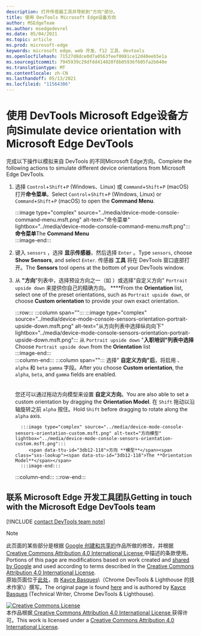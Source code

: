 ```yaml
---
description: 打开传感器工具并导航到"方向"部分。
title: 使用 DevTools Microsoft Edge设备方向
author: MSEdgeTeam
ms.author: msedgedevrel
ms.date: 05/04/2021
ms.topic: article
ms.prod: microsoft-edge
keywords: microsoft edge、web 开发、f12 工具、devtools
ms.openlocfilehash: 71527d8dce0d7a0563feef0081ce12d40eeb5e1a
ms.sourcegitcommit: 7945939c29dfdd414020f8b05936f605fa2b640e
ms.translationtype: MT
ms.contentlocale: zh-CN
ms.lasthandoff: 05/13/2021
ms.locfileid: "11564306"
---
```

<!-- Copyright Kayce Basques 

   Licensed under the Apache License, Version 2.0 (the "License");
   you may not use this file except in compliance with the License.
   You may obtain a copy of the License at

       https://www.apache.org/licenses/LICENSE-2.0

   Unless required by applicable law or agreed to in writing, software
   distributed under the License is distributed on an "AS IS" BASIS,
   WITHOUT WARRANTIES OR CONDITIONS OF ANY KIND, either express or implied.
   See the License for the specific language governing permissions and
   limitations under the License.  -->
# <a name="simulate-device-orientation-with-microsoft-edge-devtools"></a><span data-ttu-id="3db12-104">使用 DevTools Microsoft Edge设备方向</span><span class="sxs-lookup"><span data-stu-id="3db12-104">Simulate device orientation with Microsoft Edge DevTools</span></span>  

<span data-ttu-id="3db12-105">完成以下操作以模拟来自 DevTools 的不同Microsoft Edge方向。</span><span class="sxs-lookup"><span data-stu-id="3db12-105">Complete the following actions to simulate different device orientations from Microsoft Edge DevTools.</span></span>  

<!--todo: update device orientation section when available -->  

1.  <span data-ttu-id="3db12-106">选择 `Control`+`Shift`+`P` \(Windows、Linux\) 或 `Command`+`Shift`+`P` \(macOS\) 打开**命令菜单**。</span><span class="sxs-lookup"><span data-stu-id="3db12-106">Select `Control`+`Shift`+`P` \(Windows, Linux\) or `Command`+`Shift`+`P` \(macOS\) to open the **Command Menu**.</span></span>  
    
    :::image type="complex" source="../media/device-mode-console-command-menu.msft.png" alt-text="命令菜单" lightbox="../media/device-mode-console-command-menu.msft.png":::
       <span data-ttu-id="3db12-108">**命令菜单**</span><span class="sxs-lookup"><span data-stu-id="3db12-108">The **Command Menu**</span></span>  
    :::image-end:::  
    
1.  <span data-ttu-id="3db12-109">键入 `sensors` ，选择 **显示传感器**，然后选择 `Enter` 。</span><span class="sxs-lookup"><span data-stu-id="3db12-109">Type `sensors`, choose **Show Sensors**, and select `Enter`.</span></span>  <span data-ttu-id="3db12-110">传感器 **工具** 将在 DevTools 窗口底部打开。</span><span class="sxs-lookup"><span data-stu-id="3db12-110">The **Sensors** tool opens at the bottom of your DevTools window.</span></span>  
1.  <span data-ttu-id="3db12-111">从 **"方向**"列表中，选择预设方向之一（如 ）或选择"自定义方向" `Portrait upside down` 来提供你自己的精确方向。 \*\*\*\*</span><span class="sxs-lookup"><span data-stu-id="3db12-111">From the **Orientation** list, select one of the preset orientations, such as `Portrait upside down`, or choose **Custom orientation** to provide your own exact orientation.</span></span>  
    
    :::row:::
       :::column span="":::
          :::image type="complex" source="../media/device-mode-console-sensors-orientation-portrait-upside-down.msft.png" alt-text="从方向列表中选择纵向向下" lightbox="../media/device-mode-console-sensors-orientation-portrait-upside-down.msft.png":::
             <span data-ttu-id="3db12-113">从 `Portrait upside down` "**入职培训"列表中选择**</span><span class="sxs-lookup"><span data-stu-id="3db12-113">Choose `Portrait upside down` from the **Orientation** list</span></span>  
          :::image-end:::  
       :::column-end:::
       :::column span="":::
          <span data-ttu-id="3db12-114">选择" **自定义方向"后**，将启用 、 `alpha` 和 `beta` `gamma` 字段。</span><span class="sxs-lookup"><span data-stu-id="3db12-114">After you choose **Custom orientation**, the `alpha`, `beta`, and `gamma` fields are enabled.</span></span>  
          <!--To understand how each axis works, navigate to [Alpha][alpha], [Beta][beta], and [Gamma][gamma].  -->  
          <!--todo: update links to alpha, beta, and gamma section when available -->  
          <span data-ttu-id="3db12-115">您还可以通过拖动方向模型来设置 **自定义方向**。</span><span class="sxs-lookup"><span data-stu-id="3db12-115">You are also able to set a custom orientation by dragging the **Orientation Model**.</span></span>  <span data-ttu-id="3db12-116">在 `Shift` 拖动以沿轴旋转之前 `alpha` 按住。</span><span class="sxs-lookup"><span data-stu-id="3db12-116">Hold `Shift` before dragging to rotate along the `alpha` axis.</span></span>  
          
          :::image type="complex" source="../media/device-mode-console-sensors-orientation-custom.msft.png" alt-text="方向模型" lightbox="../media/device-mode-console-sensors-orientation-custom.msft.png":::
             <span data-ttu-id="3db12-118">方向 **模型**</span><span class="sxs-lookup"><span data-stu-id="3db12-118">The **Orientation Model**</span></span>  
          :::image-end:::  
       :::column-end:::
    :::row-end:::
    
## <a name="getting-in-touch-with-the-microsoft-edge-devtools-team"></a><span data-ttu-id="3db12-119">联系 Microsoft Edge 开发工具团队</span><span class="sxs-lookup"><span data-stu-id="3db12-119">Getting in touch with the Microsoft Edge DevTools team</span></span>  

[!INCLUDE [contact DevTools team note](../includes/contact-devtools-team-note.md)]  

<!-- links -->  

<!--[WebFundamentasNativeHardwareDeviceOrientationIndex]: /web/fundamentals/native-hardware/device-orientation/index "Device Orientation & Motion"  -->  
<!--[WebFundamentasNativeHardwareDeviceOrientationIndexAlpha]: /web/fundamentals/native-hardware/device-orientation/index#alpha "Alpha - Device Orientation & Motion"  -->  
<!--[WebFundamentasNativeHardwareDeviceOrientationIndexBeta]: /web/fundamentals/native-hardware/device-orientation/index#beta "Beta - Device Orientation & Motion"  -->  
<!--[WebFundamentasNativeHardwareDeviceOrientationIndexGamma]: /web/fundamentals/native-hardware/device-orientation/index#gamma "Gamma - Device Orientation & Motion"  -->  

> [!NOTE]
> <span data-ttu-id="3db12-120">此页面的某些部分是根据 [Google 创建和共享的][GoogleSitePolicies]作品所做的修改，并根据[ Creative Commons Attribution 4.0 International License ][CCA4IL]中描述的条款使用。</span><span class="sxs-lookup"><span data-stu-id="3db12-120">Portions of this page are modifications based on work created and [shared by Google][GoogleSitePolicies] and used according to terms described in the [Creative Commons Attribution 4.0 International License][CCA4IL].</span></span>  
> <span data-ttu-id="3db12-121">原始页面位于[此处](https://developers.google.com/web/tools/chrome-devtools/device-mode/orientation)，由 [Kayce Basques][KayceBasques]\（Chrome DevTools \& Lighthouse 的技术作家\）撰写。</span><span class="sxs-lookup"><span data-stu-id="3db12-121">The original page is found [here](https://developers.google.com/web/tools/chrome-devtools/device-mode/orientation) and is authored by [Kayce Basques][KayceBasques] \(Technical Writer, Chrome DevTools \& Lighthouse\).</span></span>  

[![Creative Commons License][CCby4Image]][CCA4IL]  
<span data-ttu-id="3db12-123">本作品根据[ Creative Commons Attribution 4.0 International License ][CCA4IL]获得许可。</span><span class="sxs-lookup"><span data-stu-id="3db12-123">This work is licensed under a [Creative Commons Attribution 4.0 International License][CCA4IL].</span></span>  

[CCA4IL]: https://creativecommons.org/licenses/by/4.0  
[CCby4Image]: https://i.creativecommons.org/l/by/4.0/88x31.png  
[GoogleSitePolicies]: https://developers.google.com/terms/site-policies  
[KayceBasques]: https://developers.google.com/web/resources/contributors#kayce-basques  
